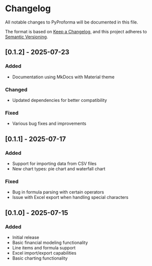 # Changelog

All notable changes to PyProforma will be documented in this file.

The format is based on [Keep a Changelog](https://keepachangelog.com/en/1.0.0/),
and this project adheres to [Semantic Versioning](https://semver.org/spec/v2.0.0.html).

## [0.1.2] - 2025-07-23

### Added
- Documentation using MkDocs with Material theme

### Changed
- Updated dependencies for better compatibility

### Fixed
- Various bug fixes and improvements

## [0.1.1] - 2025-07-17

### Added
- Support for importing data from CSV files
- New chart types: pie chart and waterfall chart

### Fixed
- Bug in formula parsing with certain operators
- Issue with Excel export when handling special characters

## [0.1.0] - 2025-07-15

### Added
- Initial release
- Basic financial modeling functionality
- Line items and formula support
- Excel import/export capabilities
- Basic charting functionality
